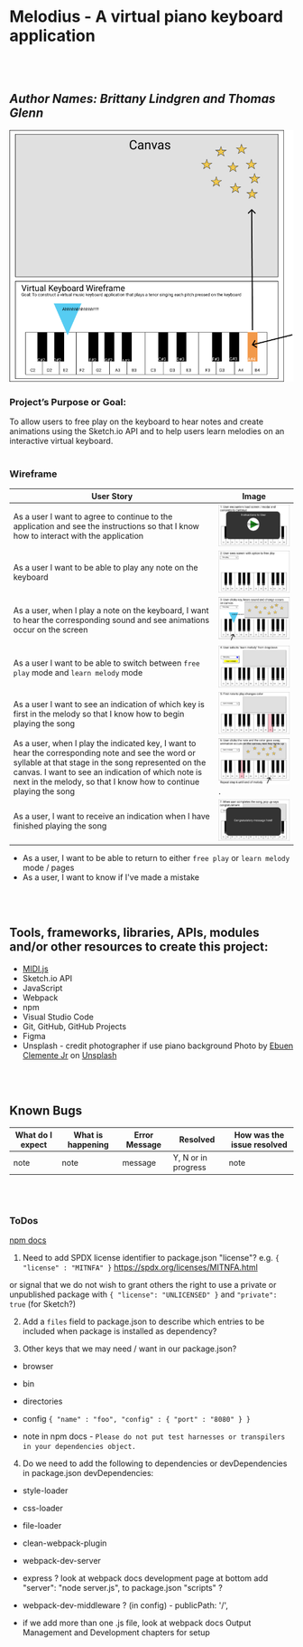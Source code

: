 # Melodius - A virtual piano keyboard application
<br/>
<br/>

## _Author Names: Brittany Lindgren and Thomas Glenn_

![Overview of Melodius App](src/img/KeyboardAppOverview.png)

### Project’s Purpose or Goal: 
To allow users to free play on the keyboard to hear notes and create animations using the Sketch.io API and to help users learn melodies on an interactive virtual keyboard.
<br/>
<br/>

### Wireframe
| User Story | Image |
|----------- | ----- |
|  As a user I want to agree to continue to the application and see the instructions so that I know how to interact with the application  |  ![Consent to continue modal](./src/img/userStoryContinue.png)  |
|  As a user I want to be able to play any note on the keyboard   |    ![Image Alt](./src/img/userStoryFreePlay1.png)     |
|  As a user, when I play a note on the keyboard, I want to hear the corresponding sound and see animations occur on the screen   |    ![Image Alt](./src/img/userStoryFreePlay2.png)     |
|  As a user I want to be able to switch between `free play` mode and `learn melody` mode  |    ![Image Alt](./src/img/userStoryLearnMel1.png)  |
|  As a user I want to see an indication of which key is first in the melody so that I know how to begin playing the song  |    ![Image Alt](./src/img/userStoryLearnMel2.png)     |
|  As a user, when I play the indicated key, I want to hear the corresponding note and see the word or syllable at that stage in the song represented on the canvas. I want to see an indication of which note is next in the melody, so that I know how to continue playing the song  |    ![Image Alt](./src/img/userStoryLearnMel3.png).      |
|  As a user, I want to receive an indication when I have finished playing the song  |    ![Image Alt](./src/img/userStoryLearnMel4.png)    |

- As a user, I want to be able to return to either `free play` or `learn melody` mode / pages
- As a user, I want to know if I've made a mistake      
<br/>
<br/>

## Tools, frameworks, libraries, APIs, modules and/or other resources to create this project:

* [MIDI.js](https://github.com/mudcube/MIDI.js/)
* Sketch.io API
* JavaScript
* Webpack
* npm
* Visual Studio Code
* Git, GitHub, GitHub Projects
* Figma
* Unsplash - credit photographer if use piano background
<span>Photo by <a href="https://unsplash.com/@ebuenclemente205?utm_source=unsplash&amp;utm_medium=referral&amp;utm_content=creditCopyText">Ebuen Clemente Jr</a> on <a href="https://unsplash.com/s/photos/piano?utm_source=unsplash&amp;utm_medium=referral&amp;utm_content=creditCopyText">Unsplash</a></span>
<br/>
<br/>

## Known Bugs
| What do I expect |  What is happening  | Error Message |  Resolved | How was the issue resolved  |
| ------- | ----- | ------ | ------- | ------- |
|  note  |  note  |  message  |  Y, N or in progress  |  note  |
<br/>
<br/>


### ToDos
[npm docs](https://docs.npmjs.com/cli/v6/configuring-npm/package-json)

1. Need to add SPDX license identifier to package.json "license"?
e.g. `{ "license" : "MITNFA" }`
https://spdx.org/licenses/MITNFA.html

  or signal that we do not wish to grant others the right to use a private or unpublished package with `{ "license": "UNLICENSED" }` and `"private": true` (for Sketch?)

2. Add a `files` field to package.json to describe which entries to be included when package is installed as dependency?

3. Other keys that we may need / want in our package.json?
- browser
- bin
- directories
- config 
`{ "name" : "foo", "config" : { "port" : "8080" } }`

- note in npm docs - `Please do not put test harnesses or transpilers in your dependencies object.`


4. Do we need to add the following to dependencies or devDependencies in package.json
devDependencies:
- style-loader
- css-loader
- file-loader
- clean-webpack-plugin
- webpack-dev-server
- express ?
    look at webpack docs development page at bottom
    add "server": "node server.js", to package.json "scripts" ?
- webpack-dev-middleware ?
    (in config) - publicPath: '/',


- if we add more than one .js file, look at webpack docs Output Management and Development chapters for setup